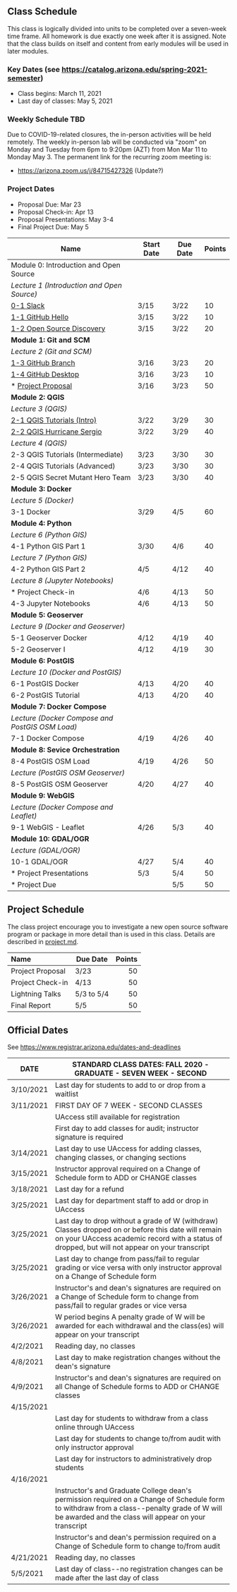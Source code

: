 
## Class Schedule

This class is logically divided into units to be completed over a seven-week time frame. All homework is due exactly one week after it is assigned. Note that the class builds on itself and content from early modules will be used in later modules.

### Key Dates (see https://catalog.arizona.edu/spring-2021-semester)
- Class begins: March 11, 2021
- Last day of classes:  May 5, 2021

### Weekly Schedule TBD
Due to COVID-19-related closures, the in-person activities will be held remotely. The weekly in-person lab will be conducted via "zoom" 
on Monday and Tuesday from 6pm to 9:20pm (AZT) from Mon Mar 11 to Monday May 3. The permanent link for the recurring zoom meeting is:
- https://arizona.zoom.us/j/84715427326 (Update?)

### Project Dates
- Proposal Due: Mar 23
- Proposal Check-in: Apr 13
- Proposal Presentations: May 3-4
- Final Project Due: May 5

|  **Name** | **Start Date** | **Due Date** | **Points** |
| --- | --- | --- | --- |
|  Module 0: Introduction and Open Source |  |  |  |
|  _Lecture 1 (Introduction and Open Source)_ |  |  |  |
|  [0-1 Slack](https://classroom.github.com/a/Opx-gjRk) | 3/15 | 3/22 | 10 |
|  [1-1 GitHub Hello](https://classroom.github.com/a/mkuueFXg) | 3/15 | 3/22 | 10 |
|  [1-2 Open Source Discovery](https://classroom.github.com/a/xIYhGgRH) | 3/15 | 3/22 | 20 |
|  **Module 1: Git and SCM** |  |  |  |
|  _Lecture 2 (Git and SCM)_ |  |  |  |
|  [1-3 GitHub Branch](https://classroom.github.com/a/ymd19aRA) | 3/16 | 3/23 | 20 |
|  [1-4 GitHub Desktop](https://classroom.github.com/a/WE6RYKjt) | 3/16 | 3/23 | 10 |
|  * [Project Proposal](https://classroom.github.com/a/-ubj04VP) | 3/16| 3/23 | 50 |
|  **Module 2: QGIS** |  |  |  |
|  _Lecture 3 (QGIS)_ |  |  |  |
|  [2-1 QGIS Tutorials (Intro)](https://classroom.github.com/a/PnNH7GNI) | 3/22 | 3/29 | 30 |
|  [2-2 QGIS Hurricane Sergio](https://classroom.github.com/a/WgQJdCiQ) | 3/22 | 3/29 | 40 |
|  _Lecture 4 (QGIS)_ |  |  |  |
|  2-3 QGIS Tutorials (Intermediate) | 3/23 | 3/30 | 30 |
|  2-4 QGIS Tutorials (Advanced) | 3/23 | 3/30 | 30 |
|  2-5 QGIS Secret Mutant Hero Team | 3/23 | 3/30 | 40 |
|  **Module 3: Docker** |  |  |  |
|  _Lecture 5 (Docker)_ |  |  |  |
|  3-1 Docker | 3/29 | 4/5 | 60 |
|  **Module 4: Python** |  |  |  |
|  _Lecture 6 (Python GIS)_ |  |  |  |
|  4-1 Python GIS Part 1 | 3/30 | 4/6 | 40 |
|  _Lecture 7 (Python GIS)_ |  |  |  |
|  4-2 Python GIS Part 2 | 4/5 | 4/12 | 40 |
|  _Lecture 8 (Jupyter Notebooks)_ |  |  |  
|  * Project Check-in | 4/6 | 4/13 | 50 |
|  4-3 Jupyter Notebooks | 4/6 | 4/13 | 50 |
|  **Module 5: Geoserver** |  |  |  |
|  _Lecture 9 (Docker and Geoserver)_ |  |  |  |
|  5-1 Geoserver Docker | 4/12 | 4/19 | 40 |
|  5-2 Geoserver I | 4/12 | 4/19 | 30 |
|  **Module 6: PostGIS** |  |  |  |
|  _Lecture 10 (Docker and PostGIS)_ |  |  |  |
|  6-1 PostGIS Docker | 4/13 | 4/20 | 40 |
|  6-2 PostGIS Tutorial | 4/13 | 4/20 | 40 |
|  **Module 7: Docker Compose** |  |  |  |
|  _Lecture (Docker Compose and PostGIS OSM Load)_ |  |  |  |
|  7-1 Docker Compose | 4/19 | 4/26 | 40 |
|  **Module 8: Sevice Orchestration** |  |  |  |
|  8-4 PostGIS OSM Load | 4/19 | 4/26 | 50 |
|  _Lecture (PostGIS OSM Geoserver)_ |  |  |  |
|  8-5 PostGIS OSM Geoserver | 4/20 | 4/27 | 40 |
|  **Module 9: WebGIS** |  |  |  |
|  _Lecture (Docker Compose and Leaflet)_ |  |  |  |
|  9-1 WebGIS - Leaflet | 4/26 | 5/3 | 40 |
|  **Module 10: GDAL/OGR** |  |  |  |
|  _Lecture (GDAL/OGR)_ |  |  |  |
|  10-1 GDAL/OGR | 4/27 | 5/4 | 40 |
|  * Project Presentations | 5/3 | 5/4 | 50 |
|  * Project Due |  | 5/5 | 50 |


## Project Schedule
The class project encourage you to investigate a new open source software program or package in more detail than
is used in this class. Details are described in [project.md](project.md).

| Name | Due Date | Points |
| :--- | --- | ---: |
| Project Proposal | 3/23 |  50  |
| Project Check-in | 4/13 | 50  |
| Lightning Talks | 5/3 to 5/4 | 50  |
| Final Report | 5/5 | 50  |

## Official Dates
See https://www.registrar.arizona.edu/dates-and-deadlines

|  DATE | STANDARD CLASS DATES: FALL 2020 - GRADUATE - SEVEN WEEK - SECOND |
| --- | --- |
|  3/10/2021 | Last day for students to add to or drop from a waitlist |
|  3/11/2021 | FIRST DAY OF 7 WEEK - SECOND CLASSES |
|  | UAccess still available for registration |
|  | First day to add classes for audit; instructor signature is required |
|  3/14/2021 | Last day to use UAccess for adding classes, changing classes, or changing sections |
|  3/15/2021 | Instructor approval required on a Change of Schedule form to ADD or CHANGE classes |
|  3/18/2021 | Last day for a refund |
|  3/25/2021 | Last day for department staff to add or drop in UAccess |
|  3/25/2021 | Last day to drop without a grade of W (withdraw) Classes dropped on or before this date will remain on your UAccess academic record with a status of dropped, but will not appear on your transcript |
|  3/25/2021 | Last day to change from pass/fail to regular grading or vice versa with only instructor approval on a Change of Schedule form |
|  3/26/2021 | Instructor's and dean's signatures are required on a Change of Schedule form to change from pass/fail to regular grades or vice versa |
|  3/26/2021 | W period begins A penalty grade of W will be awarded for each withdrawal and the class(es) will appear on your transcript |
|  4/2/2021| Reading day, no classes |
|  4/8/2021| Last day to make registration changes without the dean's signature |
|  4/9/2021 | Instructor's and dean's signatures are required on all Change of Schedule forms to ADD or CHANGE classes |
|  4/15/2021 |  |
|  | Last day for students to withdraw from a class online through UAccess |
|  | Last day for students to change to/from audit with only instructor approval |
|  | Last day for instructors to administratively drop students |
|  4/16/2021 |  |
|  | Instructor's and Graduate College dean's permission required on a Change of Schedule form to withdraw from a class--penalty grade of W will be awarded and the class will appear on your transcript |
|  | Instructor's and dean's permission required on a Change of Schedule form to change to/from audit |
|  4/21/2021| Reading day, no classes |
|  5/5/2021 | Last day of class--no registration changes can be made after the last day of class |
